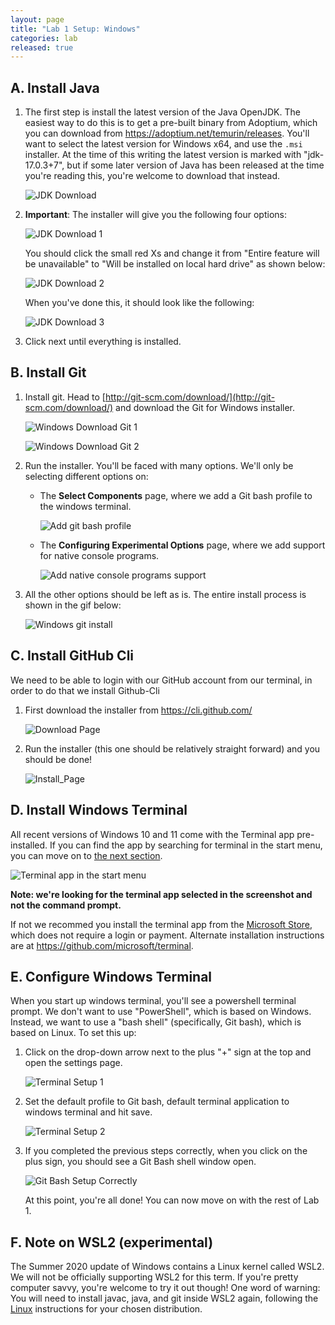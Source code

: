 ```yaml
---
layout: page
title: "Lab 1 Setup: Windows"
categories: lab
released: true
---
```


## A. Install Java

1.  The first step is install the latest version of the Java OpenJDK.
    The easiest way to do this is to get a pre-built binary from Adoptium, which you can download from
    <https://adoptium.net/temurin/releases>.
    You'll want to select the latest version for Windows x64, and use the `.msi` installer.
    At the time of this writing the latest version is marked with "jdk-17.0.3+7",
    but if some later version of Java has been released at the time you're reading this, you're welcome to download that instead.

    ![JDK Download](img/windows/adoptium_jdk.png)

1.  **Important**: The installer will give you the following four options:

    ![JDK Download 1](img/windows/openJDK_install_1.png)

    You should click the small red Xs and change it from "Entire feature will be unavailable" to "Will be installed on local hard drive" as shown below:

    ![JDK Download 2](img/windows/openJDK_install_2.png)

    When you've done this, it should look like the following:

    ![JDK Download 3](img/windows/openJDK_install_3.png)

1.  Click next until everything is installed.

## B. Install Git

1.  Install git. Head to
    [http://git-scm.com/download/](http://git-scm.com/download/)
    and download the Git for Windows installer.
    
    ![Windows Download Git 1](img/windows/win_download.png)

    ![Windows Download Git 2](img/windows/win_64.png)
    
2.  Run the installer. You'll be faced with many options. We'll only be selecting different options on:

    - The **Select Components** page, where we add a Git bash profile to the windows terminal.
    
        ![Add git bash profile](img/windows/win_git_first.png)

    - The **Configuring Experimental Options** page, where we add support for native console programs.

        ![Add native console programs support](img/windows/win_git_last.png)

3. All the other options should be left as is. The entire install process is shown in the gif below:

    ![Windows git install](img/windows/windows_git.gif)

    
## C. Install GitHub Cli

We need to be able to login with our GitHub account from our terminal, in order to do that we install Github-Cli

1. First download the installer from <https://cli.github.com/>

   ![Download Page](img/windows/gh_download.png)
   
2. Run the installer (this one should be relatively straight forward) and you should be done!

   ![Install_Page](img/windows/gh_install.png)


## D. Install Windows Terminal

All recent versions of Windows 10 and 11 come with the Terminal app pre-installed. If you can find the app by searching for terminal in the start menu, you can move on to 
[the next section](#e-configure-windows-terminal).

![Terminal app in the start menu](img/windows/win_start_terminal.png)



**Note: we're looking for the terminal app selected in the screenshot and not the command prompt.**

If not we recommed you install the terminal app from the [Microsoft Store](https://aka.ms/terminal),
which does not require a login or payment.
Alternate installation instructions are at <https://github.com/microsoft/terminal>.


## E. Configure Windows Terminal

When you start up windows terminal, you'll see a powershell terminal prompt. We don't want to use "PowerShell", which is based on Windows.
Instead, we want to use a "bash shell" (specifically, Git bash), which is based on Linux.
To set this up:

1.  Click on the drop-down arrow next to the plus "+" sign at the top and open the settings page.

    ![Terminal Setup 1](./img/windows/win_settings.png)

1.  Set the default profile to Git bash, default terminal application to windows terminal and hit save.

    ![Terminal Setup 2](./img/windows/win_default_profile.png)

1.  If you completed the previous steps correctly,
    when you click on the plus sign, you should see a Git Bash shell window open.

    ![Git Bash Setup Correctly](img/windows/git_bash_done.png)
    
    At this point, you're all done!
    You can now move on with the rest of Lab 1.

## F. Note on WSL2 (experimental)

The Summer 2020 update of Windows contains a Linux kernel called WSL2.
We will not be officially supporting WSL2 for this term.
If you're pretty computer savvy, you're welcome to try it out though!
One word of warning: You will need to install javac, java, and git inside WSL2 again,
following the [Linux](linux) instructions for your chosen distribution. 
